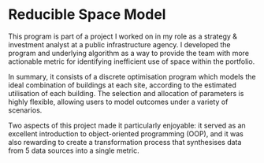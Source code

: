 # Reducible Space Model

This program is part of a project I worked on in my role as a strategy & investment analyst at a public infrastructure agency. I developed the program and underlying algorithm as a way to provide the team with more actionable metric for identifying inefficient use of space within the portfolio.

In summary, it consists of a discrete optimisation program which models the ideal combination of buildings at each site, according to the estimated utilisation of each building. The selection and allocation of parameters is highly flexible, allowing users to model outcomes under a variety of scenarios.

Two aspects of this project made it particularly enjoyable: it served as an excellent introduction to object-oriented programming (OOP), and it was also rewarding to create a transformation process that synthesises data from 5 data sources into a single metric.
